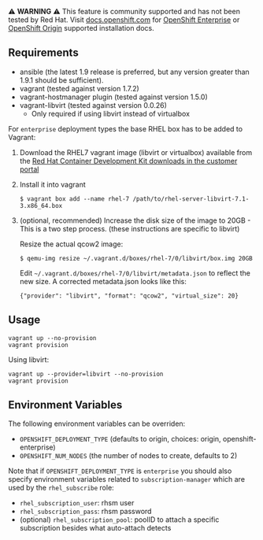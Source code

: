 :warning: **WARNING** :warning: This feature is community supported and has not been tested by Red Hat. Visit [docs.openshift.com](https://docs.openshift.com) for [OpenShift Enterprise](https://docs.openshift.com/enterprise/latest/install_config/install/index.html) or [OpenShift Origin](https://docs.openshift.org/latest/install_config/install/index.html) supported installation docs.

Requirements
------------
- ansible (the latest 1.9 release is preferred, but any version greater than 1.9.1 should be sufficient).
- vagrant (tested against version 1.7.2)
- vagrant-hostmanager plugin (tested against version 1.5.0)
- vagrant-libvirt (tested against version 0.0.26)
  - Only required if using libvirt instead of virtualbox

For ``enterprise`` deployment types the base RHEL box has to be added to Vagrant:

1. Download the RHEL7 vagrant image (libvirt or virtualbox) available from the [Red Hat Container Development Kit downloads in the customer portal](https://access.redhat.com/downloads/content/293/ver=1/rhel---7/1.0.1/x86_64/product-downloads)

2. Install it into vagrant

   ``$ vagrant box add --name rhel-7 /path/to/rhel-server-libvirt-7.1-3.x86_64.box``

3. (optional, recommended) Increase the disk size of the image to 20GB - This is a two step process. (these instructions are specific to libvirt)

    Resize the actual qcow2 image:

	``$ qemu-img resize ~/.vagrant.d/boxes/rhel-7/0/libvirt/box.img 20GB``

    Edit `~/.vagrant.d/boxes/rhel-7/0/libvirt/metadata.json` to reflect the new size.  A corrected metadata.json looks like this:

	``{"provider": "libvirt", "format": "qcow2", "virtual_size": 20}``

Usage
-----
```
vagrant up --no-provision
vagrant provision
```

Using libvirt:
```
vagrant up --provider=libvirt --no-provision
vagrant provision
```

Environment Variables
---------------------
The following environment variables can be overriden:
- ``OPENSHIFT_DEPLOYMENT_TYPE`` (defaults to origin, choices: origin, openshift-enterprise)
- ``OPENSHIFT_NUM_NODES`` (the number of nodes to create, defaults to 2)

Note that if ``OPENSHIFT_DEPLOYMENT_TYPE`` is ``enterprise`` you should also specify environment variables related to ``subscription-manager`` which are used by the ``rhel_subscribe`` role:

- ``rhel_subscription_user``: rhsm user
- ``rhel_subscription_pass``: rhsm password
- (optional) ``rhel_subscription_pool``: poolID to attach a specific subscription besides what auto-attach detects
